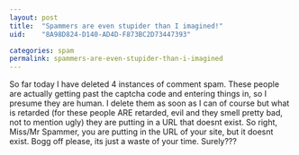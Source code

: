 ```yaml
---
layout: post
title:  "Spammers are even stupider than I imagined!"
uid:	"8A98D824-D140-AD4D-F873BC2D73447393"

categories: spam
permalink: spammers-are-even-stupider-than-i-imagined
---
```

So far today I have deleted 4 instances of comment spam. These people are actually getting past the captcha code and entering things in, so I presume they are human. I delete them as soon as I can of course but what is retarded (for these people ARE retarded, evil and they smell pretty bad, not to mention ugly) they are putting in a URL that doesnt exist. So right, Miss/Mr  Spammer, you are putting in the URL of your site, but it doesnt exist. Bogg off please, its just a waste of your time. Surely???